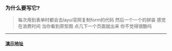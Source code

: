 ### 为什么要写它?
> 每次用到表单时都会去layui官网复制form的代码
然后一个一个的拼装 感觉在浪费时间 
当你看到原型图 点几下一个页面就出来 你不觉得很酷吗
***
#### [演示地址](https://tanghoa.github.io/)

